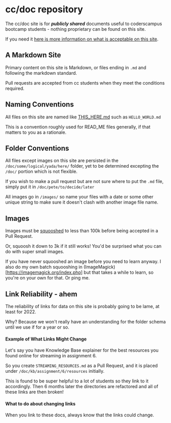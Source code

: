 # cc/doc repository

The cc/doc site is for _**publicly shared**_ documents useful to coderscampus bootcamp students - nothing proprietary can be found on this site.

If you need it [here is more information on what is acceptable on this site](https://github.com/petecarapetyan/cc/blob/main/doc/privacy/HOW_TO_KNOW_IF_OK.md).

## A Markdown Site

Primary content on this site is Markdown, or files ending in `.md` and following the markdown standard.

Pull requests are accepted from cc students when they meet the conditions required.

## Naming Conventions

All files on this site are named like [THIS_HERE.md](https://stackoverflow.com/questions/43224835/regex-to-match-all-capital-and-underscore) such as `HELLO_WORLD.md`

This is a convention roughly used for READ_ME files generally, if that matters to you as a rationale.

## Folder Conventions

All files except images on this site are persisted in the `/doc/some/logical/yada/here/` folder, yet to be determined excepting the `/doc/` portion which is not flexible.

If you wish to make a pull request but are not sure where to put the `.md` file, simply put it in `/doc/pete/to/decide/later`

All images go in `/images/` so name your files with a date or some other unique string to make sure it doesn't clash with another image file name.

## Images

Images must be [squooshed](https://squoosh.app/) to less than 100k before being accepted in a Pull Request.

Or, squoosh it down to 3k if it still works! You'd be surprised what you can do with super small images.

If you have never squooshed an image before you need to learn anyway. I also do my own batch squooshing in (ImageMagick)[https://imagemagick.org/index.php] but that takes a while to learn, so you're on your own for that. Or ping me.

## Link Reliability - ahem

The reliability of links for data on this site is probably going to be lame, at least for 2022.

Why? Because we won't really have an understanding for the folder schema until we use if for a year or so.

#### Example of What Links Might Change

Let's say you have Knowledge Base explainer for the best resources you found online for streaming in assignment 6.

So you create `STREAMING_RESOURCES.md` as a Pull Request, and it is placed under `/doc/kb/assignment/6/resources` initially.

This is found to be super helpful to a lot of students so they link to it accordingly. Then 6 months later the directories are refactored and all of these links are then broken!

#### What to do about changing links

When you link to these docs, always know that the links could change.